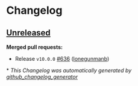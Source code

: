 # Changelog

## [Unreleased](https://github.com/Azure/terraform-azurerm-aks/tree/HEAD)

**Merged pull requests:**

- Release `v10.0.0` [\#636](https://github.com/Azure/terraform-azurerm-aks/pull/636) ([lonegunmanb](https://github.com/lonegunmanb))



\* *This Changelog was automatically generated by [github_changelog_generator](https://github.com/github-changelog-generator/github-changelog-generator)*

